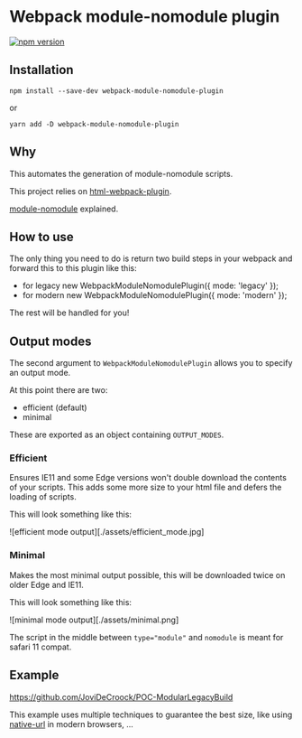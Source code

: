 # Webpack module-nomodule plugin

[![npm version](https://badgen.net/npm/v/webpack-module-nomodule-plugin)](https://www.npmjs.com/package/webpack-module-nomodule-plugin)


## Installation

`npm install --save-dev webpack-module-nomodule-plugin`

or

`yarn add -D webpack-module-nomodule-plugin`

## Why

This automates the generation of module-nomodule scripts.

This project relies on [html-webpack-plugin](https://github.com/jantimon/html-webpack-plugin).

[module-nomodule](https://philipwalton.com/articles/deploying-es2015-code-in-production-today/) explained.

## How to use

The only thing you need to do is return two build steps in your webpack and forward
this to this plugin like this:

- for legacy new WebpackModuleNomodulePlugin({ mode: 'legacy' });
- for modern new WebpackModuleNomodulePlugin({ mode: 'modern' });

The rest will be handled for you!

## Output modes

The second argument to `WebpackModuleNomodulePlugin` allows you to specify an output mode.

At this point there are two:

- efficient (default)
- minimal

These are exported as an object containing `OUTPUT_MODES`.

### Efficient

Ensures IE11 and some Edge versions won't double download the contents of your scripts.
This adds some more size to your html file and defers the loading of scripts.

This will look something like this:

![efficient mode output][./assets/efficient_mode.jpg]

### Minimal

Makes the most minimal output possible, this will be downloaded twice on older Edge and IE11.

This will look something like this:

![minimal mode output][./assets/minimal.png]

The script in the middle between `type="module"` and `nomodule` is meant for safari 11 compat.

## Example

https://github.com/JoviDeCroock/POC-ModularLegacyBuild

This example uses multiple techniques to guarantee the best size, like using [native-url](https://github.com/GoogleChromeLabs/native-url) in modern browsers, ...
